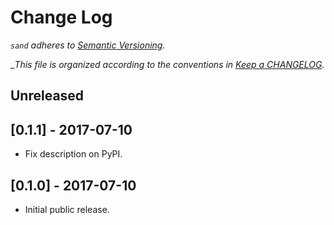 # Change Log

_`sand` adheres to [Semantic Versioning](http://semver.org)._

__This file is organized according to the conventions in [Keep a CHANGELOG](http://keepachangelog.com)._

## Unreleased

## [0.1.1] - 2017-07-10

- Fix description on PyPI.

## [0.1.0] - 2017-07-10

- Initial public release.
